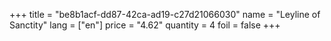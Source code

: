 +++
title = "be8b1acf-dd87-42ca-ad19-c27d21066030"
name = "Leyline of Sanctity"
lang = ["en"]
price = "4.62"
quantity = 4
foil = false
+++
